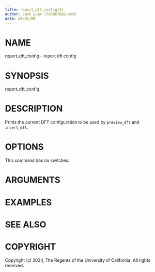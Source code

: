 ```yaml
---
title: report_dft_config(2)
author: Jack Luar (TODO@TODO.com)
date: 24/01/09
---
```


# NAME

report_dft_config - report dft config

# SYNOPSIS

report_dft_config


# DESCRIPTION

Prints the current DFT configuration to be used by `preview_dft` and
`insert_dft`.

# OPTIONS

This command has no switches.

# ARGUMENTS

# EXAMPLES

# SEE ALSO

# COPYRIGHT

Copyright (c) 2024, The Regents of the University of California. All rights reserved.
